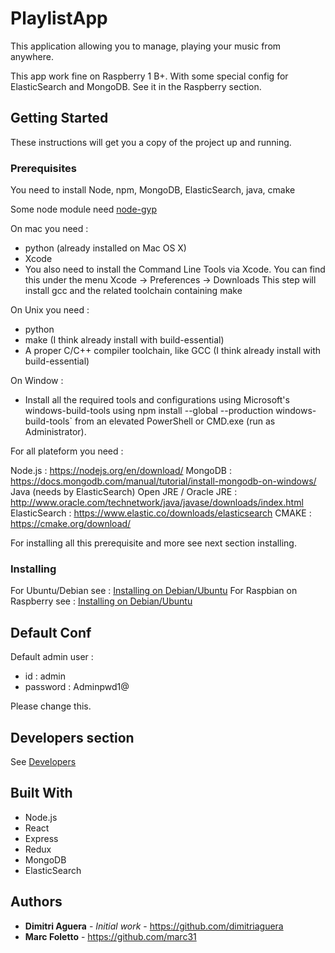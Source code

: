 # PlaylistApp

This application allowing you to manage, playing your music from anywhere.

This app work fine on Raspberry 1 B+. With some special config for ElasticSearch and MongoDB. See it in the Raspberry section.

## Getting Started

These instructions will get you a copy of the project up and running.

### Prerequisites

You need to install Node, npm, MongoDB, ElasticSearch, java, cmake

Some node module need [node-gyp](https://github.com/nodejs/node-gyp)

On mac you need :

- python (already installed on Mac OS X)
- Xcode
- You also need to install the Command Line Tools via Xcode. You can find this under the menu Xcode -> Preferences -> Downloads
  This step will install gcc and the related toolchain containing make

On Unix you need :

- python
- make (I think already install with build-essential)
- A proper C/C++ compiler toolchain, like GCC (I think already install with build-essential)

On Window :

- Install all the required tools and configurations using Microsoft's windows-build-tools using
  npm install --global --production windows-build-tools` from an elevated PowerShell or CMD.exe (run as Administrator).

For all plateform you need :

Node.js : https://nodejs.org/en/download/
MongoDB : https://docs.mongodb.com/manual/tutorial/install-mongodb-on-windows/
Java (needs by ElasticSearch) Open JRE / Oracle JRE : http://www.oracle.com/technetwork/java/javase/downloads/index.html
ElasticSearch : https://www.elastic.co/downloads/elasticsearch
CMAKE : https://cmake.org/download/

For installing all this prerequisite and more see next section installing.

### Installing

For Ubuntu/Debian see : [Installing on Debian/Ubuntu](docs/debian_install.md)
For Raspbian on Raspberry see : [Installing on Debian/Ubuntu](docs/rasp_install.md)

## Default Conf

Default admin user :

- id : admin
- password : Adminpwd1@

Please change this.

## Developers section

See [Developers](docs/dev.md)

## Built With

- Node.js
- React
- Express
- Redux
- MongoDB
- ElasticSearch

## Authors

- **Dimitri Aguera** - _Initial work_ - https://github.com/dimitriaguera
- **Marc Foletto** - https://github.com/marc31
